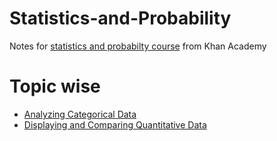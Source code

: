 # Statistics-and-Probability
Notes for [statistics and probabilty course](https://www.khanacademy.org/math/statistics-probability) from Khan Academy

# Topic wise  
- [Analyzing Categorical Data](https://github.com/hardikkamboj/Statistics-and-Probability/blob/main/1.%20Analyzing%20Categorical%20Data.pdf)
- [Displaying and Comparing Quantitative Data](https://github.com/hardikkamboj/Statistics-and-Probability-Khan-Academy-/blob/main/2.%20Displaying%20and%20Comparing%20Quantitative%20Data.pdf)
